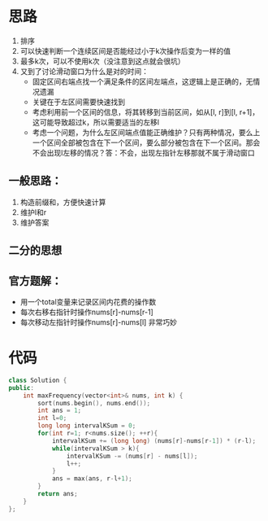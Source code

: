 # 思路
1. 排序
2. 可以快速判断一个连续区间是否能经过小于k次操作后变为一样的值
3. 最多k次，可以不使用k次（没注意到这点就会很坑）
4. 又到了讨论滑动窗口为什么是对的时间：
    - 固定区间右端点找一个满足条件的区间左端点，这逻辑上是正确的，无情况遗漏
    - 关键在于左区间需要快速找到
    - 考虑利用前一个区间的信息，将其转移到当前区间，如从[l, r]到[l, r+1]， 这可能导致超过k，所以需要适当的左移l
    - 考虑一个问题，为什么左区间端点值能正确维护？只有两种情况，要么上一个区间全部被包含在下一个区间，要么部分被包含在下一个区间。那会不会出现l左移的情况？答：不会，出现左指针左移那就不属于滑动窗口


## 一般思路：
1. 构造前缀和，方便快速计算
2. 维护l和r
3. 维护答案


## 二分的思想


## 官方题解：
- 用一个total变量来记录区间内花费的操作数
- 每次右移右指针时操作nums[r]-nums[r-1]
- 每次移动左指针时操作nums[r]-nums[l]
非常巧妙


# 代码
```cpp
class Solution {
public:
    int maxFrequency(vector<int>& nums, int k) {
        sort(nums.begin(), nums.end());
        int ans = 1;
        int l=0;
        long long intervalKSum = 0;
        for(int r=1; r<nums.size(); ++r){
            intervalKSum += (long long) (nums[r]-nums[r-1]) * (r-l);
            while(intervalKSum > k){
                intervalKSum -= (nums[r] - nums[l]);
                l++;
            }
            ans = max(ans, r-l+1);
        }
        return ans;
    }
};
```
